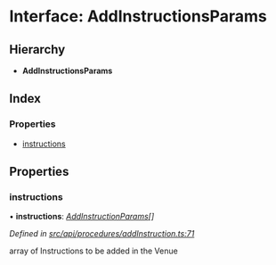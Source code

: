 # Interface: AddInstructionsParams

## Hierarchy

* **AddInstructionsParams**

## Index

### Properties

* [instructions](addinstructionsparams.md#instructions)

## Properties

###  instructions

• **instructions**: *[AddInstructionParams](addinstructionparams.md)[]*

*Defined in [src/api/procedures/addInstruction.ts:71](https://github.com/PolymathNetwork/polymesh-sdk/blob/56921667/src/api/procedures/addInstruction.ts#L71)*

array of Instructions to be added in the Venue
